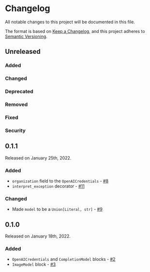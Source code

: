 # Changelog

All notable changes to this project will be documented in this file.

The format is based on [Keep a Changelog](https://keepachangelog.com/en/1.0.0/),
and this project adheres to [Semantic Versioning](https://semver.org/spec/v2.0.0.html).

## Unreleased

### Added

### Changed

### Deprecated

### Removed

### Fixed

### Security

## 0.1.1

Released on January 25th, 2022.

### Added

- `organization` field to the `OpenAICredentials` - [#8](https://github.com/PrefectHQ/prefect-openai/pull/8)
- `interpret_exception` decorator - [#11](https://github.com/PrefectHQ/prefect-openai/pull/11)

### Changed

- Made `model` to be a `Union[Literal, str]` - [#9](https://github.com/PrefectHQ/prefect-openai/pull/9)

## 0.1.0

Released on January 18th, 2022.

### Added

- `OpenAICredentials` and `CompletionModel` blocks - [#2](https://github.com/PrefectHQ/prefect-openai/pull/2)
- `ImageModel` block - [#3](https://github.com/PrefectHQ/prefect-openai/pull/3)
